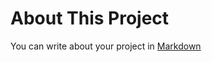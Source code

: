 # About This Project

You can write about your project in [Markdown](https://daringfireball.net/projects/markdown/syntax)
